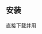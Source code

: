 ## 安装  

直接下载并用 <script> 标签引入，Omi 会被注册为一个全局变量。

* [Omi 开发版本](https://unpkg.com/omi@latest/dist/omi.js)
* [Omi 压缩版本](https://unpkg.com/omi@latest/dist/omi.min.js)
* [Omio 开发版本](https://unpkg.com/omio@latest/dist/omi.js)
* [Omio 压缩版本](https://unpkg.com/omi@latest/dist/omi.min.js)

也可以通过 npm 安装

```
npm i omi
```

如果需要兼容 IE8+，可以选择 omio，它拥有和 omi 几乎一样的 API，且 Omi 也会被注册为一个全局变量。

* [Omio 开发版本](https://unpkg.com/omio@latest/dist/omi.js)
* [Omio 压缩版本](https://unpkg.com/omi@latest/dist/omi.min.js)

或者

```
npm i omio
```

## CLI

## omi-cli

```bash
$ npm i omi-cli -g     # install cli
$ omi init my-app      # init project
$ cd my-app            
$ npm start            # develop
$ npm run build        # release
```

> `npx omi-cli init my-app` is also supported(npm v5.2.0+).

Directory description:

```
├─ config
├─ public
├─ scripts
├─ src
│  ├─ assets
│  ├─ elements    //Store all custom elements
│  ├─ store       //Store all this store of pages
│  ├─ admin.js    //Entry js of compiler，will build to admin.html
│  └─ index.js    //Entry js of compiler，will build to index.html
```


About compiled website URL：

* [build env doc](https://facebook.github.io/create-react-app/docs/adding-custom-environment-variables#referencing-environment-variables-in-the-html)
* [build problem](https://stackoverflow.com/questions/42686149/create-react-app-build-with-public-url)

Such as in windows:

```json
"scripts": {
  "start": "node scripts/start.js",
  "_build": "node scripts/build.js",
  "build":"set PUBLIC_URL=https://fe.wxpay.oa.com/dv&& npm run _build"
}
```

In mac os:

```json
"scripts": {
    "start": "node scripts/start.js",
    "_build": "node scripts/build.js",
    "build":"PUBLIC_URL=https://fe.wxpay.oa.com/dv npm run _build",
    "fix": "eslint src --fix"
  },
```


## Project Template

| **Template Type**|  **Command**|  **Describe**|
| ------------ |  -----------|  ----------------- |
|Base Template(v3.3.0+)|`omi init my-app`| Basic omi or omio(IE8+) project template.|
|小程序模板(v3.3.5+)|`omi init-p my-app`| Omi 开发小程序 |
|Base Template with snapshoot|`omi init-snap my-app`| Basic omi or omio(IE8+) project template with snapshoot prerendering.|
|TypeScript Template(omi-cli v3.3.0+)|`omi init-ts my-app`|Basic template with typescript.|
|Mobile Template|`omi init-weui my-app`| Mobile web app template with weui and omi-router.|
|omi-mp Template(omi-cli v3.0.13+)|`omi init-mp my-app`  |Developing web with mini program template.|
|MVVM Template(omi-cli v3.0.22+)|`omi init-mvvm my-app`  |MVVM template.|
<!-- |[SPA Template](https://tencent.github.io/omi/packages/omi-router/examples/spa/build/)(omi-cli v3.0.10+)|`omi init-spa my-app`|Single page application template with omi-router.| -->

CLI's auto-created project scaffolding is based on a single-page create-react-app to be converted into a multi-page one, with configuration issues to see [create-react-app user guide](https://github.com/facebook/create-react-app/blob/master/packages/react-scripts/template/README.md)